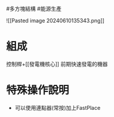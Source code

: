 #多方塊結構 #能源生產

![[Pasted image 20240610135343.png]]
# 組成
控制桿+[[發電機核心]]
前期快速發電的機器
# 特殊操作說明
- 可以使用連點器(常按)加上FastPlace